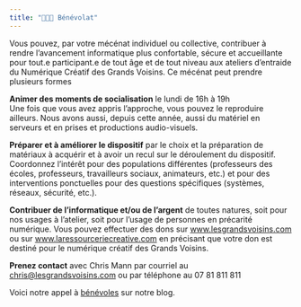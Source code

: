 ```yaml
---
title: "💁👥🔧 Bénévolat"
---
```

Vous pouvez, par votre mécénat individuel ou collective, contribuer à rendre l’avancement informatique plus confortable, sécure et accueillante pour tout.e participant.e de tout âge et de tout niveau aux ateliers d’entraide du Numérique Créatif des Grands Voisins. Ce mécénat peut prendre plusieurs formes

**Animer des moments de socialisation** le lundi de 16h à 19h  
Une fois que vous avez appris l’approche, vous pouvez le reproduire ailleurs. Nous avons aussi, depuis cette année, aussi du matériel en serveurs et en prises et productions audio-visuels.

**Préparer et à améliorer le dispositif** par le choix et la préparation de matériaux à acquérir et à avoir un recul sur le déroulement du dispositif. Coordonnez l’intérêt pour des populations différentes (professeurs des écoles, professeurs, travailleurs sociaux, animateurs, etc.) et pour des interventions ponctuelles pour des questions spécifiques (systèmes, réseaux, sécurité, etc.).

**Contribuer de l’informatique et/ou de l’argent** de toutes natures, soit pour nos usages à l’atelier, soit pour l’usage de personnes en précarité numérique. Vous pouvez effectuer des dons sur www.lesgrandsvoisins.com ou sur www.laressourceriecreative.com en précisant que votre don est destiné pour le numérique créatif des Grands Voisins.

**Prenez contact** avec Chris Mann par courriel au [chris@lesgrandsvoisins.com](mailto:chris@lesgrandsvoisins.com?ref=blog.lesgrandsvoisins.com) ou par téléphone au 07 81 811 811

Voici notre appel à  [bénévoles](https://blog.lesgrandsvoisins.com/numerique-creatif-des-grands-voisins/) sur notre blog.